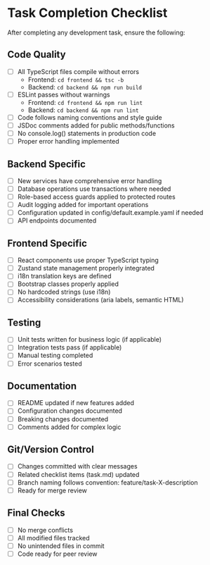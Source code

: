 # Task Completion Checklist

After completing any development task, ensure the following:

## Code Quality
- [ ] All TypeScript files compile without errors
  - Frontend: `cd frontend && tsc -b`
  - Backend: `cd backend && npm run build`
- [ ] ESLint passes without warnings
  - Frontend: `cd frontend && npm run lint`
  - Backend: `cd backend && npm run lint`
- [ ] Code follows naming conventions and style guide
- [ ] JSDoc comments added for public methods/functions
- [ ] No console.log() statements in production code
- [ ] Proper error handling implemented

## Backend Specific
- [ ] New services have comprehensive error handling
- [ ] Database operations use transactions where needed
- [ ] Role-based access guards applied to protected routes
- [ ] Audit logging added for important operations
- [ ] Configuration updated in config/default.example.yaml if needed
- [ ] API endpoints documented

## Frontend Specific
- [ ] React components use proper TypeScript typing
- [ ] Zustand state management properly integrated
- [ ] i18n translation keys are defined
- [ ] Bootstrap classes properly applied
- [ ] No hardcoded strings (use i18n)
- [ ] Accessibility considerations (aria labels, semantic HTML)

## Testing
- [ ] Unit tests written for business logic (if applicable)
- [ ] Integration tests pass (if applicable)
- [ ] Manual testing completed
- [ ] Error scenarios tested

## Documentation
- [ ] README updated if new features added
- [ ] Configuration changes documented
- [ ] Breaking changes documented
- [ ] Comments added for complex logic

## Git/Version Control
- [ ] Changes committed with clear messages
- [ ] Related checklist items (task.md) updated
- [ ] Branch naming follows convention: feature/task-X-description
- [ ] Ready for merge review

## Final Checks
- [ ] No merge conflicts
- [ ] All modified files tracked
- [ ] No unintended files in commit
- [ ] Code ready for peer review
